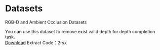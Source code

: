 # Datasets
RGB-D and Ambient Occlusion Datasets  

You can use this dataset to remove exist valid depth for depth completion task.  
[Download](https://pan.baidu.com/s/16rF7qSJIDw_OQ8lZEIMHug)
Extract Code：2rsx
